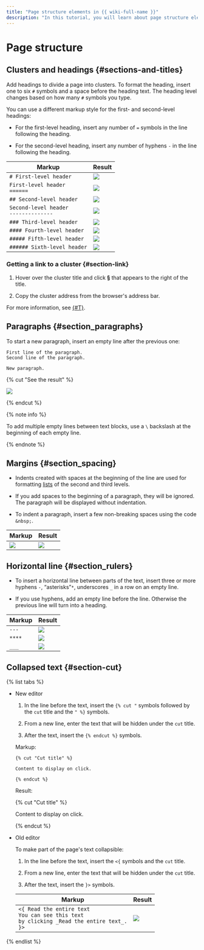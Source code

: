 ```yaml
---
title: "Page structure elements in {{ wiki-full-name }}"
description: "In this tutorial, you will learn about page structure elements in {{ wiki-name }}."
---
```


# Page structure

## Clusters and headings {#sections-and-titles}

Add headings to divide a page into clusters. To format the heading, insert one to six `#` symbols and a space before the heading text. The heading level changes based on how many `#` symbols you type.

You can use a different markup style for the first- and second-level headings:

* For the first-level heading, insert any number of `=` symbols in the line following the heading.

* For the second-level heading, insert any number of hyphens `-` in the line following the heading.

| Markup | Result |
--- | ---
| `# First-level header` | ![](../../_assets/wiki/h1.png) |
| `First-level header`<br>`======` | ![](../../_assets/wiki/h1.png) |
| `## Second-level header` | ![](../../_assets/wiki/h2.png) |
| `Second-level header`<br>`--------------` | ![](../../_assets/wiki/h2.png) |
| `### Third-level header` | ![](../../_assets/wiki/h3.png) |
| `#### Fourth-level header` | ![](../../_assets/wiki/h4.png) |
| `##### Fifth-level header` | ![](../../_assets/wiki/h5.png) |
| `###### Sixth-level header` | ![](../../_assets/wiki/h6.png) |

### Getting a link to a cluster {#section-link}

1. Hover over the cluster title and click **§** that appears to the right of the title.

1. Copy the cluster address from the browser's address bar.

For more information, see [{#T}](../actions/anchor.md).

## Paragraphs {#section_paragraphs}

To start a new paragraph, insert an empty line after the previous one:

```
First line of the paragraph.
Second line of the paragraph.

New paragraph.
```

{% cut "See the result" %}

![](../../_assets/wiki/new-par.png)

{% endcut %}

{% note info %}

To add multiple empty lines between text blocks, use a `\` backslash at the beginning of each empty line.

{% endnote %}

## Margins {#section_spacing}

- Indents created with spaces at the beginning of the line are used for formatting [lists](./lists.md) of the second and third levels.

- If you add spaces to the beginning of a paragraph, they will be ignored. The paragraph will be displayed without indentation.

- To indent a paragraph, insert a few non-breaking spaces using the code `&nbsp;`.


| Markup | Result |
--- | ---
| ![](../../_assets/wiki/spacing1.png) | ![](../../_assets/wiki/spacing2.png) |


## Horizontal line {#section_rulers}

- To insert a horizontal line between parts of the text, insert three or more hyphens `-`, <q>asterisks</q>`*`, underscores `_` in a row on an empty line.

- If you use hyphens, add an empty line before the line. Otherwise the previous line will turn into a heading.

| Markup | Result |
--- | ---
| `---` | ![](../../_assets/wiki/3-rules.png) |
| `****` | ![](../../_assets/wiki/3-rules.png) |
| `___` | ![](../../_assets/wiki/3-rules.png) |

## Collapsed text {#section-cut}

{% list tabs %}

- New editor

   1. In the line before the text, insert the `{% cut "` symbols followed by the `cut` title and the `" %}` symbols.

   1. From a new line, enter the text that will be hidden under the `cut` title.

   1. After the text, insert the `{% endcut %}` symbols.

   Markup:

   ```
   {% cut "Cut title" %}

   Content to display on click.

   {% endcut %}
   ```

   Result:

   {% cut "Cut title" %}

   Content to display on click.

   {% endcut %}

- Old editor

   To make part of the page's text collapsible:

   1. In the line before the text, insert the `<{` symbols and the `cut` title.

   1. From a new line, enter the text that will be hidden under the `cut` title.

   1. After the text, insert the `}>` symbols.

   | Markup | Result |
   --- | ---
   | `<{ Read the entire text`<br>`You can see this text`<br>`by clicking _Read the entire text_.`<br>`}>` | ![](../../_assets/wiki/cut.png) |

{% endlist %}

